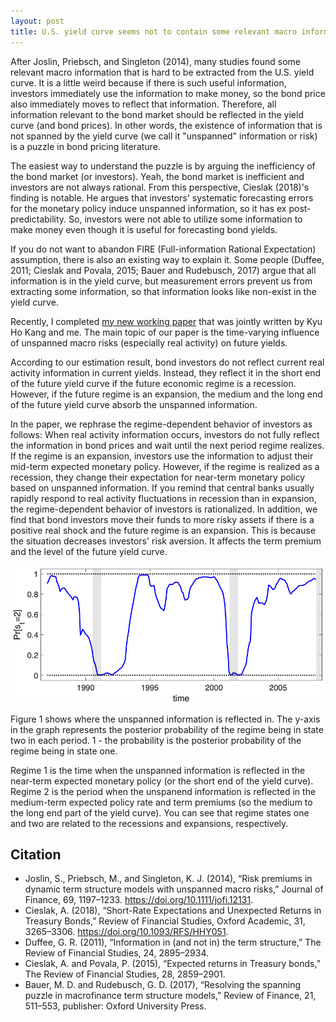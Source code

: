 ```yaml
---
layout: post
title: U.S. yield curve seems not to contain some relevant macro information, then does it mean inefficiency of the bond market?
---
```


After Joslin, Priebsch, and Singleton (2014), many studies found some relevant macro information that is hard to be extracted from the U.S. yield curve. It is a little weird because if there is such useful information, investors immediately use the information to make money, so the bond price also immediately moves to reflect that information. Therefore, all information relevant to the bond market should be reflected in the yield curve (and bond prices). In other words, the existence of information that is not spanned by the yield curve (we call it "unspanned" information or risk) is a puzzle in bond pricing literature.

The easiest way to understand the puzzle is by arguing the inefficiency of the bond market (or investors). Yeah, the bond market is inefficient and investors are not always rational. From this perspective, Cieslak (2018)'s finding is notable. He argues that investors' systematic forecasting errors for the monetary policy induce unspanned information, so it has ex post-predictability. So, investors were not able to utilize some information to make money even though it is useful for forecasting bond yields.

If you do not want to abandon FIRE (Full-information Rational Expectation) assumption, there is also an existing way to explain it. Some people (Duffee, 2011; Cieslak and Povala, 2015; Bauer and Rudebusch, 2017) argue that all information is in the yield curve, but measurement errors prevent us from extracting some information, so that information looks like non-exist in the yield curve.

Recently, I completed [my new working paper](https://papers.ssrn.com/sol3/papers.cfm?abstract_id=4414404) that was jointly written by Kyu Ho Kang and me. The main topic of our paper is the time-varying influence of unspanned macro risks (especially real activity) on future yields.

According to our estimation result, bond investors do not reflect current real activity information in current yields. Instead, they reflect it in the short end of the future yield curve if the future economic regime is a recession. However, if the future regime is an expansion, the medium and the long end of the future yield curve absorb the unspanned information.

In the paper, we rephrase the regime-dependent behavior of investors as follows: When real activity information occurs, investors do not fully reflect the information in bond prices and wait until the next period regime realizes. If the regime is an expansion, investors use the information to adjust their mid-term expected monetary policy. However, if the regime is realized as a recession, they change their expectation for near-term monetary policy based on unspanned information. If you remind that central banks usually rapidly respond to real activity fluctuations in recession than in expansion, the regime-dependent behavior of investors is rationalized. In addition, we find that bond investors move their funds to more risky assets if there is a positive real shock and the future regime is an expansion. This is because the situation decreases investors' risk aversion. It affects the term premium and the level of the future yield curve.

![Figure 1. Estimated regime dynamics](https://github.com/econPreference/econPreference.github.io/blob/master/images/2023-4-16-regime.png)

Figure 1 shows where the unspanned information is reflected in. The y-axis in the graph represents the posterior probability of the regime being in state two in each period. 1 - the probability is the posterior probability of the regime being in state one.

Regime 1 is the time when the unspanned information is reflected in the near-term expected monetary policy (or the short end of the yield curve). Regime 2 is the period when the unspanend information is reflected in the medium-term expected policy rate and term premiums (so the medium to the long end part of the yield curve). You can see that regime states one and two are related to the recessions and expansions, respectively.

## Citation

- Joslin, S., Priebsch, M., and Singleton, K. J. (2014), “Risk premiums in dynamic term structure models with unspanned macro risks,” Journal of Finance, 69, 1197–1233. https://doi.org/10.1111/jofi.12131.
- Cieslak, A. (2018), “Short-Rate Expectations and Unexpected Returns in Treasury Bonds,” Review of Financial Studies, Oxford Academic, 31, 3265–3306. https://doi.org/10.1093/RFS/HHY051.
- Duffee, G. R. (2011), “Information in (and not in) the term structure,” The Review of Financial Studies, 24, 2895–2934.
- Cieslak, A. and Povala, P. (2015), “Expected returns in Treasury bonds,” The Review of Financial Studies, 28, 2859–2901.
- Bauer, M. D. and Rudebusch, G. D. (2017), “Resolving the spanning puzzle in macrofinance term structure models,” Review of Finance, 21, 511–553, publisher: Oxford University Press.
